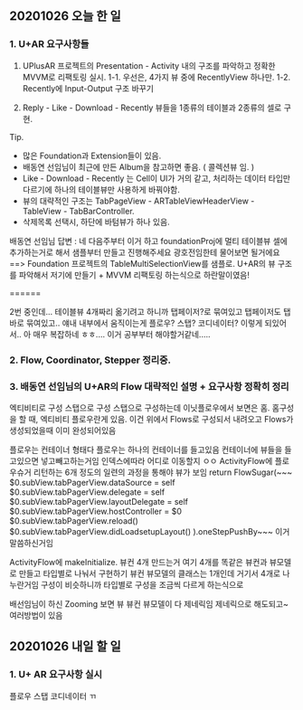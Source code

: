 ## 20201026 오늘 한 일
### 1. U+AR 요구사항들
1. UPlusAR 프로젝트의 Presentation - Activity 내의 구조를 파악하고 정확한 MVVM로 리팩토링 실시.
    1-1. 우선은, 4가지 뷰 중에 RecentlyView 하나만.
    1-2. Recently에 Input-Output 구조 바꾸기

2. Reply - Like - Download - Recently 뷰들을 1종류의 테이블과 2종류의 셀로 구현.

Tip. 
+ 많은 Foundation과 Extension들이 있음.
+ 배동연 선임님이 최근에 만든 Album을 참고하면 좋음. ( 콜렉션뷰 임. )
+ Like - Download - Recently 는 Cell이 UI가 거의 같고, 처리하는 데이터 타입만 다르기에 하나의 테이블뷰만 사용하게 바꿔야함.
+ 뷰의 대략적인 구조는 TabPageView - ARTableViewHeaderView - TableView - TabBarController.
+ 삭제목록 선택시, 하단에 바텀뷰가 하나 있음.

배동연 선임님 답변 : 
네 다음주부터 이거 하고 foundationProj에 멀티 테이블뷰 셀에 추가하는거로 해서 샘플부터 만들고 진행해주세요
광호전임한테 물어보면 될거에요
==> Foundation 프로젝트의 TableMultiSelectionView를 샘플로.
U+AR의 뷰 구조를 파악해서 저기에 만들기 + MVVM 리팩토링 하는식으로 하란말이였음!

======

2번 중인데... 테이블뷰 4개짜리 옮기려고 하니까 탭페이저?로 묶여있고
탭페이저도 탭바로 묶여있고..
얘내 내부에서 움직이는게 플로우? 스탭? 코디네이터? 이렇게 되있어서..
아 매우 복잡하네 ㅎㅎ....
이거 공부부터 해야할거같네.....

### 2. Flow, Coordinator, Stepper 정리중.

### 3. 배동연 선임님의 U+AR의 Flow 대략적인 설명 + 요구사항 정확히 정리
엑티비티로 구성
스탭으로 구성
스탭으로 구성하는데
이닛플로우에서 보면은 홈. 홈구성을 할 때, 엑티비티 플로우란게 있음.
이건 위에서 Flows로 구성되서 내려오고
Flows가 생성되었을때 이미 완성되어있음

플로우는 컨테이너 형태다
플로우는 하나의 컨테이너를 들고있음
컨테이너에 뷰들을 들고있으면 넣고빼고하는거임
인덱스에따라 어디로 이동할지 ㅇㅇ
ActivityFlow에 플로우슈거 리턴하는 6개 정도의 일련의 과정을 통해야 뷰가 보임
return FlowSugar(~~~
$0.subView.tabPagerView.dataSource = self
$0.subView.tabPagerView.delegate = self
$0.subView.tabPagerView.layoutDelegate = self
$0.subView.tabPagerView.hostController = $0
$0.subView.tabPagerView.reload()
$0.subView.tabPagerView.didLoadsetupLayout()
).oneStepPushBy~~~ 이거 말씀하신거임

ActivityFlow에 makeInitialize. 뷰컨 4개 만드는거
여기 4개를 똑같은 뷰컨과 뷰모델로 만들고 타입별로 나눠서 구현하기
뷰컨 뷰모델의 클래스는 1개인데 거기서 4개로 나누란거임
구성이 비슷하니까 타입별로 구성을 조금씩 다르게 하는식으로

배선임님이 하신 Zooming 보면 뷰 뷰컨 뷰모델이 다 제네릭임
제네릭으로 해도되고~ 여러방법이 있음


## 20201026 내일 할 일
### 1. U+ AR 요구사항 실시
플로우 스탭 코디네이터 ㄲ

